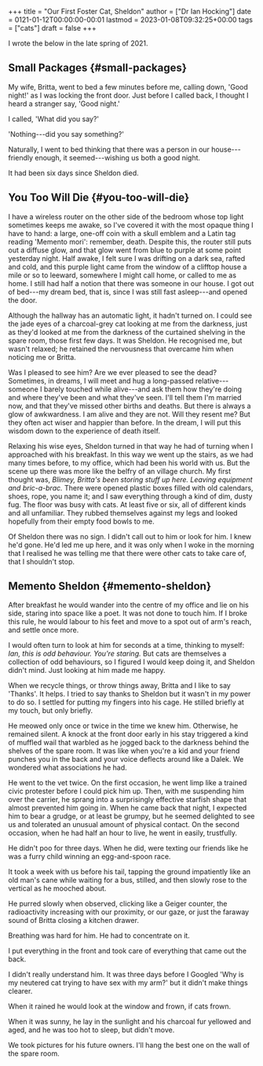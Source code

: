 +++
title = "Our First Foster Cat, Sheldon"
author = ["Dr Ian Hocking"]
date = 0121-01-12T00:00:00-00:01
lastmod = 2023-01-08T09:32:25+00:00
tags = ["cats"]
draft = false
+++

I wrote the below in the late spring of 2021.


## Small Packages {#small-packages}

My wife, Britta, went to bed a few minutes before me, calling down, 'Good night!' as I was locking the front door. Just before I called back, I thought I heard a stranger say, 'Good night.'

I called, 'What did you say?'

'Nothing---did you say something?'

Naturally, I went to bed thinking that there was a person in our house---friendly enough, it seemed---wishing us both a good night.

It had been six days since Sheldon died.


## You Too Will Die {#you-too-will-die}

I have a wireless router on the other side of the bedroom whose top light sometimes keeps me awake, so I've covered it with the most opaque thing I have to hand: a large, one-off coin with a skull emblem and a Latin tag reading 'Memento mori': remember, death. Despite this, the router still puts out a diffuse glow, and that glow went from blue to purple at some point yesterday night. Half awake, I felt sure I was drifting on a dark sea, rafted and cold, and this purple light came from the window of a clifftop house a mile or so to leeward, somewhere I might call home, or called to me as home. I still had half a notion that there was someone in our house. I got out of bed---my dream bed, that is, since I was still fast asleep---and opened the door.

Although the hallway has an automatic light, it hadn't turned on. I could see the jade eyes of a charcoal-grey cat looking at me from the darkness, just as they'd looked at me from the darkness of the curtained shelving in the spare room, those first few days. It was Sheldon. He recognised me, but wasn't relaxed; he retained the nervousness that overcame him when noticing me or Britta.

Was I pleased to see him? Are we ever pleased to see the dead? Sometimes, in dreams, I will meet and hug a long-passed relative---someone I barely touched while alive---and ask them how they're doing and where they've been and what they've seen. I'll tell them I'm married now, and that they've missed other births and deaths. But there is always a glow of awkwardness. I am alive and they are not. Will they resent me? But they often act wiser and happier than before. In the dream, I will put this wisdom down to the experience of death itself.

Relaxing his wise eyes, Sheldon turned in that way he had of turning when I approached with his  breakfast. In this way we went up the stairs, as we had many times before, to my office, which had been his world with us. But the scene up there was more like the belfry of an village church. My first thought was, _Blimey, Britta's been storing stuff up here. Leaving equipment and bric-a-brac._ There were opened plastic boxes filled with old calendars, shoes, rope, you name it; and I saw everything through a kind of dim, dusty fug. The floor was busy with cats. At least five or six, all of different kinds and all unfamiliar. They rubbed themselves against my legs and looked hopefully from their empty food bowls to me.

Of Sheldon there was no sign. I didn't call out to him or look for him. I knew he'd gone. He'd led me up here, and it was only when I woke in the morning that I realised he was telling me that there were other cats to take care of, that I shouldn't stop.


## Memento Sheldon {#memento-sheldon}

After breakfast he would wander into the centre of my office and lie on his side, staring into space like a poet. It was not done to touch him. If I broke this rule, he would labour to his feet and move to a spot out of arm's reach, and settle once more.

I would often turn to look at him for seconds at a time, thinking to myself: _Ian, this is odd behaviour. You're staring._ But cats are themselves a collection of odd behaviours, so I figured I would keep doing it, and Sheldon didn't mind. Just looking at him made me happy.

When we recycle things, or throw things away, Britta and I like to say 'Thanks'. It helps. I tried to say thanks to Sheldon but it wasn't in my power to do so. I settled for putting my fingers into his cage. He stilled briefly at my touch, but only briefly.

He meowed only once or twice in the time we knew him. Otherwise, he remained silent. A knock at the front door early in his stay triggered a kind of muffled wail that warbled as he jogged back to the darkness behind the shelves of the spare room. It was like when you're a kid and your friend punches you in the back and your voice deflects around like a Dalek. We wondered what associations he had.

He went to the vet twice. On the first occasion, he went limp like a trained civic protester before I could pick him up. Then, with me suspending him over the carrier, he sprang into a surprisingly effective starfish shape that almost prevented him going in. When he came back that night, I expected him to bear a grudge, or at least be grumpy, but he seemed delighted to see us and tolerated an unusual amount of physical contact. On the second occasion, when he had half an hour to live, he went in easily, trustfully.

He didn't poo for three days. When he did, were texting our friends like he was a furry child winning an egg-and-spoon race.

It took a week with us before his tail, tapping the ground impatiently like an old man's cane while waiting for a bus, stilled, and then slowly rose to the vertical as he mooched about.

He purred slowly when observed, clicking like a Geiger counter, the radioactivity increasing with our proximity, or our gaze, or just the faraway sound of Britta closing a kitchen drawer.

Breathing was hard for him. He had to concentrate on it.

I put everything in the front and took care of everything that came out the back.

I didn't really understand him. It was three days before I Googled 'Why is my neutered cat trying to have sex with my arm?' but it didn't make things clearer.

When it rained he would look at the window and frown, if cats frown.

When it was sunny, he lay in the sunlight and his charcoal fur yellowed and aged, and he was too hot to sleep, but didn't move.

We took pictures for his future owners. I'll hang the best one on the wall of the spare room.
